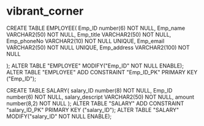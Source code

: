 # vibrant_corner


CREATE TABLE EMPLOYEE(
Emp_ID number(6) NOT NULL,
Emp_name VARCHAR2(50) NOT NULL,
Emp_title VARCHAR2(50) NOT NULL,
Emp_phoneNo VARCHAR2(10) NOT NULL UNIQUE,
Emp_email VARCHAR2(50) NOT NULL UNIQUE,
Emp_address VARCHAR2(100) NOT NULL

);
ALTER TABLE "EMPLOYEE" MODIFY("Emp_ID" NOT NULL ENABLE);
ALTER TABLE "EMPLOYEE" ADD CONSTRAINT "Emp_ID_PK" PRIMARY KEY ("Emp_ID");

CREATE TABLE SALARY(
salary_ID number(8) NOT NULL,
Emp_ID number(6) NOT NULL,
salary_descript VARCHAR2(50) NOT NULL,
amount number(8,2) NOT NULL
);
ALTER TABLE "SALARY" ADD CONSTRAINT "salary_ID_PK" PRIMARY KEY ("salary_ID");
ALTER TABLE "SALARY" MODIFY("salary_ID" NOT NULL ENABLE);


 
